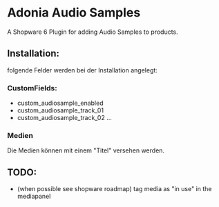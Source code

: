 # Adonia Audio Samples

A Shopware 6 Plugin for adding Audio Samples to products.

## Installation:

folgende Felder werden bei der Installation angelegt:

### CustomFields:

- custom_audiosample_enabled
- custom_audiosample_track_01
- custom_audiosample_track_02
  ...

### Medien

Die Medien können mit einem "Titel" versehen werden.

## TODO:

- (when possible see shopware roadmap) tag media as "in use" in the mediapanel
